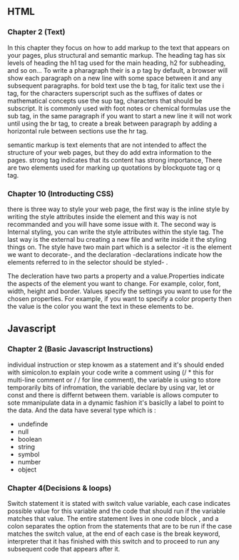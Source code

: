 ## HTML

### Chapter 2 (Text)
In this chapter they focus on how to add markup to the text that appears on your pages, plus structural and semantic markup.
The heading tag has six levels of heading the h1 tag used for the main heading, h2 for subheading, and so on...
To write a pharagraph their is a p tag by default, a browser will show each paragraph on a new line with some space between it and any subsequent paragraphs.
for bold text use the b tag, for italic text use the i tag, for the characters superscript such as the suffixes of dates or mathematical concepts use the  sup tag, characters that should be subscript. It is commonly used with foot notes or chemical formulas
use the sub tag, in the same paragraph if you want to start a new line it will not work until using the br tag, to create a break between paragraph by  adding a horizontal rule between sections use the hr tag.

 semantic markup is text elements that are not intended to affect the structure of your web pages, but they do add extra information to the pages.
 strong tag indicates that its content has strong importance, There are two elements used for marking up quotations by blockquote tag or q tag.

 ### Chapter 10 (Introducting CSS)

 there is three way to style your web page, the first way is the inline style by writing the style attributes inside the element and this way is not recommanded and you will have some issue with it. The second way is Internal styling, you can write the style attributes within the style tag. The last way is the external bu creating a new file and write inside it the styling things on.
 The style have two main part which is a selector -it is the element we want to decorate-, and the declaration -declarations indicate how the elements referred to in the selector should be styled- .

 The decleration have two parts a property and a value.Properties indicate the aspects of the element you want to change. For example, color, font, width, height and border. Values specify the settings you want to use for the chosen properties. For example, if you want to specify a color property then the value is the color you want the text in these elements to be.

 ## Javascript

 ### Chapter 2 (Basic Javascript Instructions)

individual instruction or step knowm as a statement and it's should ended with simicolon.to explain your code write a comment using (/ * this for multi-line comment or / / for line comment), the variable is using to store temporarily bits of infromation, the variable declare by using var, let or const and there is differnt between them. variable is allows computer to sote mmanipulate data in a dynamic fashion it's basiclly a label to point to the data. And the data have several type which is :
* undefinde
* null
* boolean
* string
* symbol
* number
* object


### Chapter 4(Decisions & loops)
 Switch statement
 it is stated with switch value variable, each case indicates  possible value for this variable and the code that should run if the variable matches that value. The entire statement lives in one code block , and a colon separates the option from the statements that are to be run if the case matches the switch value, at the end of each case is the break keyword, interpreter that it has finished with this switch  and to proceed to run any subsequent code that appears after it. 


 
